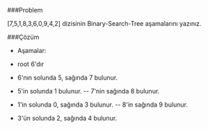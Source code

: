###Problem
<br>

[7,5,1,8,3,6,0,9,4,2] dizisinin Binary-Search-Tree aşamalarını yazınız.

###Çözüm
<br>

- Aşamalar:

- root 6'dır

- 6'nın solunda 5, sağında 7 bulunur.
- 5'in solunda 1 bulunur. -- 7'nin sağında 8 bulunur.
- 1'in solunda 0, sağında 3 bulunur. -- 8'in sağında 9 bulunur.
- 3'ün solunda 2, sağında 4 bulunur.
